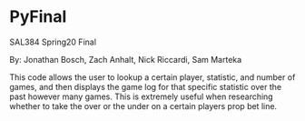 # PyFinal
SAL384 Spring20 Final

By: Jonathan Bosch, Zach Anhalt, Nick Riccardi, Sam Marteka

This code allows the user to lookup a certain player, statistic, and number of games, and then displays the game log for that specific statistic over the past however many games. This is extremely useful when researching whether to take the over or the under on a certain players prop bet line.
